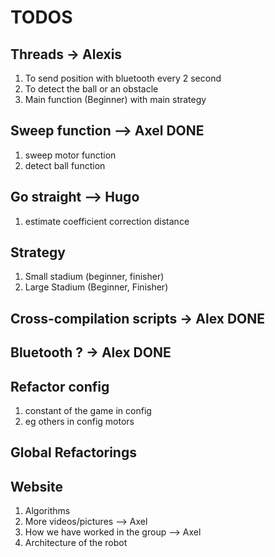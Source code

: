 # TODOS
## Threads -> Alexis
1. To send position with bluetooth every 2 second
2. To detect the ball or an obstacle
3. Main function (Beginner) with main strategy

## Sweep function --> Axel DONE
1. sweep motor function
2. detect ball function

## Go straight --> Hugo
1. estimate coefficient correction distance

## Strategy
1. Small stadium (beginner, finisher)
2. Large Stadium (Beginner, Finisher)

## Cross-compilation scripts ->  Alex DONE

## Bluetooth ? ->  Alex DONE

## Refactor config
1. constant of the game in config
2. eg others in config motors

## Global Refactorings

## Website
1. Algorithms
2. More videos/pictures --> Axel
3. How we have worked in the group --> Axel
4. Architecture of the robot

